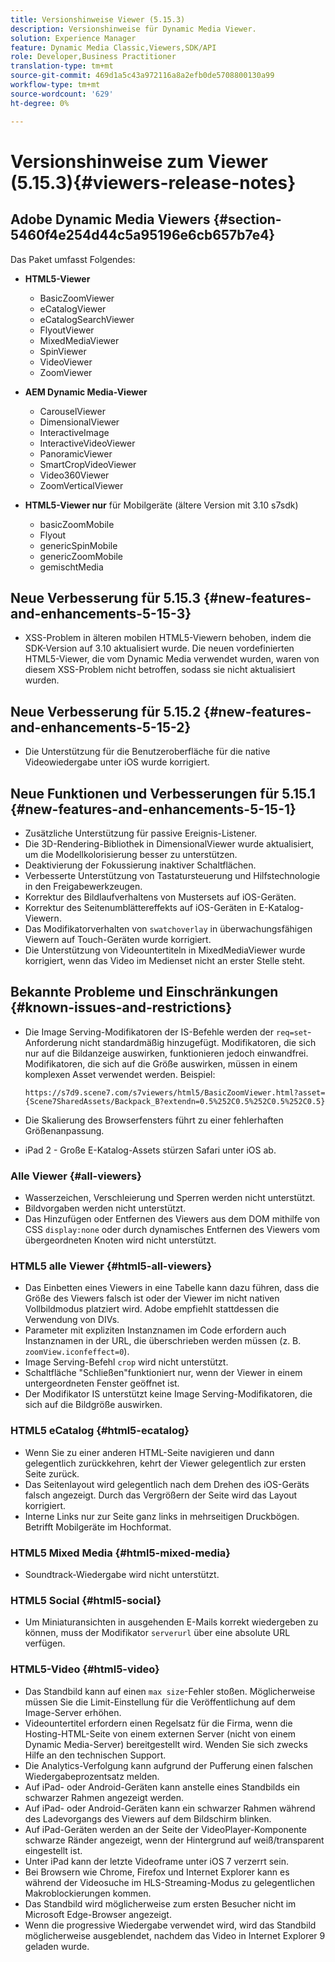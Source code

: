 ```yaml
---
title: Versionshinweise Viewer (5.15.3)
description: Versionshinweise für Dynamic Media Viewer.
solution: Experience Manager
feature: Dynamic Media Classic,Viewers,SDK/API
role: Developer,Business Practitioner
translation-type: tm+mt
source-git-commit: 469d1a5c43a972116a8a2efb0de5708800130a99
workflow-type: tm+mt
source-wordcount: '629'
ht-degree: 0%

---
```



# Versionshinweise zum Viewer (5.15.3){#viewers-release-notes}

<!-- Updated January 13, 2021 for the 5.15.3 release-->

## Adobe Dynamic Media Viewers {#section-5460f4e254d44c5a95196e6cb657b7e4}

Das Paket umfasst Folgendes:

* **HTML5-Viewer**

   * BasicZoomViewer
   * eCatalogViewer
   * eCatalogSearchViewer
   * FlyoutViewer
   * MixedMediaViewer
   * SpinViewer
   * VideoViewer
   * ZoomViewer

* **AEM Dynamic Media-Viewer**

   * CarouselViewer
   * DimensionalViewer
   * InteractiveImage
   * InteractiveVideoViewer
   * PanoramicViewer
   * SmartCropVideoViewer
   * Video360Viewer
   * ZoomVerticalViewer

* **HTML5-Viewer nur**  für Mobilgeräte (ältere Version mit 3.10 s7sdk)

   * basicZoomMobile
   * Flyout
   * genericSpinMobile
   * genericZoomMobile
   * gemischtMedia

## Neue Verbesserung für 5.15.3 {#new-features-and-enhancements-5-15-3}

* XSS-Problem in älteren mobilen HTML5-Viewern behoben, indem die SDK-Version auf 3.10 aktualisiert wurde. Die neuen vordefinierten HTML5-Viewer, die vom Dynamic Media verwendet wurden, waren von diesem XSS-Problem nicht betroffen, sodass sie nicht aktualisiert wurden.

## Neue Verbesserung für 5.15.2 {#new-features-and-enhancements-5-15-2}

* Die Unterstützung für die Benutzeroberfläche für die native Videowiedergabe unter iOS wurde korrigiert.

## Neue Funktionen und Verbesserungen für 5.15.1 {#new-features-and-enhancements-5-15-1}

* Zusätzliche Unterstützung für passive Ereignis-Listener.
* Die 3D-Rendering-Bibliothek in DimensionalViewer wurde aktualisiert, um die Modellkolorisierung besser zu unterstützen.
* Deaktivierung der Fokussierung inaktiver Schaltflächen.
* Verbesserte Unterstützung von Tastatursteuerung und Hilfstechnologie in den Freigabewerkzeugen.
* Korrektur des Bildlaufverhaltens von Mustersets auf iOS-Geräten.
* Korrektur des Seitenumblättereffekts auf iOS-Geräten in E-Katalog-Viewern.
* Das Modifikatorverhalten von `swatchoverlay` in überwachungsfähigen Viewern auf Touch-Geräten wurde korrigiert.
* Die Unterstützung von Videountertiteln in MixedMediaViewer wurde korrigiert, wenn das Video im Medienset nicht an erster Stelle steht.

## Bekannte Probleme und Einschränkungen {#known-issues-and-restrictions}

* Die Image Serving-Modifikatoren der IS-Befehle werden der `req=set`-Anforderung nicht standardmäßig hinzugefügt. Modifikatoren, die sich nur auf die Bildanzeige auswirken, funktionieren jedoch einwandfrei. Modifikatoren, die sich auf die Größe auswirken, müssen in einem komplexen Asset verwendet werden. Beispiel:

   `https://s7d9.scene7.com/s7viewers/html5/BasicZoomViewer.html?asset= {Scene7SharedAssets/Backpack_B?extendn=0.5%252C0.5%252C0.5%252C0.5}`

* Die Skalierung des Browserfensters führt zu einer fehlerhaften Größenanpassung.
* iPad 2 - Große E-Katalog-Assets stürzen Safari unter iOS ab.

### Alle Viewer {#all-viewers}

* Wasserzeichen, Verschleierung und Sperren werden nicht unterstützt.
* Bildvorgaben werden nicht unterstützt.
* Das Hinzufügen oder Entfernen des Viewers aus dem DOM mithilfe von CSS `display:none` oder durch dynamisches Entfernen des Viewers vom übergeordneten Knoten wird nicht unterstützt.

### HTML5 alle Viewer {#html5-all-viewers}

* Das Einbetten eines Viewers in eine Tabelle kann dazu führen, dass die Größe des Viewers falsch ist oder der Viewer im nicht nativen Vollbildmodus platziert wird. Adobe empfiehlt stattdessen die Verwendung von DIVs.
* Parameter mit expliziten Instanznamen im Code erfordern auch Instanznamen in der URL, die überschrieben werden müssen (z. B. `zoomView.iconfeffect=0`).
* Image Serving-Befehl `crop` wird nicht unterstützt.
* Schaltfläche &quot;Schließen&quot;funktioniert nur, wenn der Viewer in einem untergeordneten Fenster geöffnet ist.
* Der Modifikator IS unterstützt keine Image Serving-Modifikatoren, die sich auf die Bildgröße auswirken.

### HTML5 eCatalog {#html5-ecatalog}

* Wenn Sie zu einer anderen HTML-Seite navigieren und dann gelegentlich zurückkehren, kehrt der Viewer gelegentlich zur ersten Seite zurück.
* Das Seitenlayout wird gelegentlich nach dem Drehen des iOS-Geräts falsch angezeigt. Durch das Vergrößern der Seite wird das Layout korrigiert.
* Interne Links nur zur Seite ganz links in mehrseitigen Druckbögen. Betrifft Mobilgeräte im Hochformat.

### HTML5 Mixed Media {#html5-mixed-media}

* Soundtrack-Wiedergabe wird nicht unterstützt.

### HTML5 Social {#html5-social}

* Um Miniaturansichten in ausgehenden E-Mails korrekt wiedergeben zu können, muss der Modifikator `serverurl` über eine absolute URL verfügen.

### HTML5-Video {#html5-video}

* Das Standbild kann auf einen `max size`-Fehler stoßen. Möglicherweise müssen Sie die Limit-Einstellung für die Veröffentlichung auf dem Image-Server erhöhen.
* Videountertitel erfordern einen Regelsatz für die Firma, wenn die Hosting-HTML-Seite von einem externen Server (nicht von einem Dynamic Media-Server) bereitgestellt wird. Wenden Sie sich zwecks Hilfe an den technischen Support.
* Die Analytics-Verfolgung kann aufgrund der Pufferung einen falschen Wiedergabeprozentsatz melden.
* Auf iPad- oder Android-Geräten kann anstelle eines Standbilds ein schwarzer Rahmen angezeigt werden.
* Auf iPad- oder Android-Geräten kann ein schwarzer Rahmen während des Ladevorgangs des Viewers auf dem Bildschirm blinken.
* Auf iPad-Geräten werden an der Seite der VideoPlayer-Komponente schwarze Ränder angezeigt, wenn der Hintergrund auf weiß/transparent eingestellt ist.
* Unter iPad kann der letzte Videoframe unter iOS 7 verzerrt sein.
* Bei Browsern wie Chrome, Firefox und Internet Explorer kann es während der Videosuche im HLS-Streaming-Modus zu gelegentlichen Makroblockierungen kommen.
* Das Standbild wird möglicherweise zum ersten Besucher nicht im Microsoft Edge-Browser angezeigt.
* Wenn die progressive Wiedergabe verwendet wird, wird das Standbild möglicherweise ausgeblendet, nachdem das Video in Internet Explorer 9 geladen wurde.
